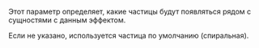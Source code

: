 Этот параметр определяет, какие частицы будут появляться рядом с сущностями с данным эффектом.

Если не указано, используется частица по умолчанию (спиральная).